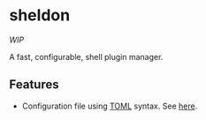 # sheldon

*WIP*

A fast, configurable, shell plugin manager.

## Features

- Configuration file using [TOML] syntax. See [here][configuration].





[configuration]: docs/Configuration.md
[TOML]: https://github.com/toml-lang/toml
